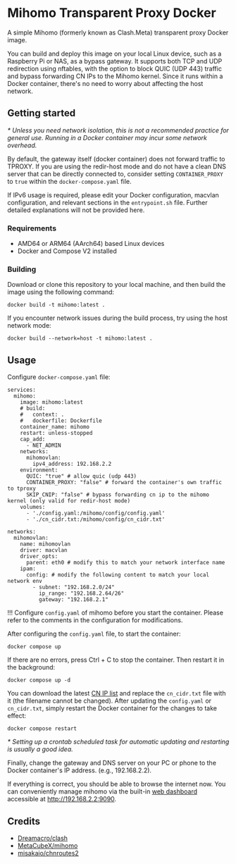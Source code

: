 # Mihomo Transparent Proxy Docker

A simple Mihomo (formerly known as Clash.Meta) transparent proxy Docker image.

You can build and deploy this image on your local Linux device, such as a Raspberry Pi or NAS, as a bypass gateway. It supports both TCP and UDP redirection using nftables, with the option to block QUIC (UDP 443) traffic and bypass forwarding CN IPs to the Mihomo kernel. Since it runs within a Docker container, there's no need to worry about affecting the host network.

## Getting started

*\* Unless you need network isolation, this is not a recommended practice for general use. Running in a Docker container may incur some network overhead.*

By default, the gateway itself (docker container) does not forward traffic to TPROXY. If you are using the redir-host mode and do not have a clean DNS server that can be directly connected to, consider setting `CONTAINER_PROXY` to `true` within the `docker-compose.yaml` file.

If IPv6 usage is required, please edit your Docker configuration, macvlan configuration, and relevant sections in the `entrypoint.sh` file. Further detailed explanations will not be provided here.

### Requirements

- AMD64 or ARM64 (AArch64) based Linux devices
- Docker and Compose V2 installed

### Building

Download or clone this repository to your local machine, and then build the image using the following command:

```
docker build -t mihomo:latest .
```

If you encounter network issues during the build process, try using the host network mode:

```
docker build --network=host -t mihomo:latest .
```

## Usage

Configure  `docker-compose.yaml` file:

```docker
services:
  mihomo:
    image: mihomo:latest
    # build:
    #   context: .
    #   dockerfile: Dockerfile
    container_name: mihomo
    restart: unless-stopped
    cap_add:
      - NET_ADMIN
    networks:
      mihomovlan:
        ipv4_address: 192.168.2.2
    environment:
      QUIC: "true" # allow quic (udp 443)
      CONTAINER_PROXY: "false" # forward the container's own traffic to tproxy
      SKIP_CNIP: "false" # bypass forwarding cn ip to the mihomo kernel (only valid for redir-host mode)
    volumes:
      - './config.yaml:/mihomo/config/config.yaml'
      - './cn_cidr.txt:/mihomo/config/cn_cidr.txt'

networks:
  mihomovlan:
    name: mihomovlan
    driver: macvlan
    driver_opts:
      parent: eth0 # modify this to match your network interface name
    ipam:
      config: # modify the following content to match your local network env
        - subnet: "192.168.2.0/24"
          ip_range: "192.168.2.64/26"
          gateway: "192.168.2.1"
```

!!! Configure  `config.yaml` of mihomo before you start the container. Please refer to the comments in the configuration for modifications.

After configuring the `config.yaml` file, to start the container:

```
docker compose up
```

If there are no errors, press Ctrl + C to stop the container. Then restart it in the background:

```
docker compose up -d
```

You can download the latest [CN IP list](https://github.com/misakaio/chnroutes2/blob/master/chnroutes.txt) and replace the `cn_cidr.txt` file with it (the filename cannot be changed). After updating the `config.yaml` or `cn_cidr.txt`, simply restart the Docker container for the changes to take effect:

```
docker compose restart
```

*\* Setting up a crontab scheduled task for automatic updating and restarting is usually a good idea.*

Finally, change the gateway and DNS server on your PC or phone to the Docker container's IP address. (e.g., 192.168.2.2).

If everything is correct, you should be able to browse the internet now. You can conveniently manage mihomo via the built-in [web dashboard](https://github.com/MetaCubeX/metacubexd) accessible at http://192.168.2.2:9090.

## Credits

- [Dreamacro/clash](https://github.com/Dreamacro/clash)
- [MetaCubeX/mihomo](https://github.com/MetaCubeX/mihomo)
- [misakaio/chnroutes2](https://github.com/misakaio/chnroutes2)
